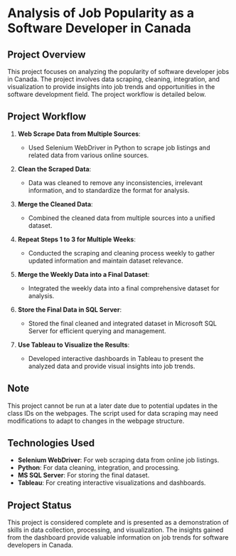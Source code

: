 # Analysis of Job Popularity as a Software Developer in Canada

## Project Overview

This project focuses on analyzing the popularity of software developer jobs in Canada. The project involves data scraping, cleaning, integration, and visualization to provide insights into job trends and opportunities in the software development field. The project workflow is detailed below.

## Project Workflow

1. **Web Scrape Data from Multiple Sources**: 
   - Used Selenium WebDriver in Python to scrape job listings and related data from various online sources.
   
2. **Clean the Scraped Data**: 
   - Data was cleaned to remove any inconsistencies, irrelevant information, and to standardize the format for analysis.
   
3. **Merge the Cleaned Data**: 
   - Combined the cleaned data from multiple sources into a unified dataset.
   
4. **Repeat Steps 1 to 3 for Multiple Weeks**: 
   - Conducted the scraping and cleaning process weekly to gather updated information and maintain dataset relevance.
   
5. **Merge the Weekly Data into a Final Dataset**: 
   - Integrated the weekly data into a final comprehensive dataset for analysis.
   
6. **Store the Final Data in SQL Server**: 
   - Stored the final cleaned and integrated dataset in Microsoft SQL Server for efficient querying and management.
   
7. **Use Tableau to Visualize the Results**: 
   - Developed interactive dashboards in Tableau to present the analyzed data and provide visual insights into job trends.

## Note

This project cannot be run at a later date due to potential updates in the class IDs on the webpages. The script used for data scraping may need modifications to adapt to changes in the webpage structure.

## Technologies Used

- **Selenium WebDriver**: For web scraping data from online job listings.
- **Python**: For data cleaning, integration, and processing.
- **MS SQL Server**: For storing the final dataset.
- **Tableau**: For creating interactive visualizations and dashboards.

## Project Status

This project is considered complete and is presented as a demonstration of skills in data collection, processing, and visualization. The insights gained from the dashboard provide valuable information on job trends for software developers in Canada.